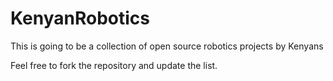 # KenyanRobotics
This is going to be a collection of open source robotics projects by Kenyans 

Feel free to fork the repository and update the list.
